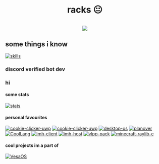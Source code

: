 <h1 align="center">
  racks 😐
  <br><br>
  <img src="https://komarev.com/ghpvc/?username=raxracks">
</h1>

## some things i know
[![skills](https://skillicons.dev/icons?i=bash,blender,bootstrap,c,cpp,cloudflare,deno,discord,dotnet,express,git,react,lua,md,mongodb,nestjs,nextjs,visualstudio,vscode,ts,js,html,css,wasm)](https://skillicons.dev)

### discord verified bot dev

### hi

#### some stats
[![stats](https://github-readme-stats.vercel.app/api?username=raxracks&theme=monokai)](https://github.com/anuraghazra/github-readme-stats)

#### personal favourites
[![cookie-clicker-uwp](https://github-readme-stats.vercel.app/api/pin/?username=raxracks&repo=UWPEngineCPP&theme=monokai)](https://github.com/raxracks/UWPEngineCPP)
[![cookie-clicker-uwp](https://github-readme-stats.vercel.app/api/pin/?username=raxracks&repo=click-the-cookie-uwp&theme=monokai)](https://github.com/raxracks/click-the-cookie-uwp)
[![desktop-os](https://github-readme-stats.vercel.app/api/pin/?username=raxracks&repo=desktop-os&theme=monokai)](https://github.com/raxracks/desktop-os)
[![planover](https://github-readme-stats.vercel.app/api/pin/?username=raxracks&repo=planover&theme=monokai)](https://github.com/raxracks/planover)
[![CoolLang](https://github-readme-stats.vercel.app/api/pin/?username=raxracks&repo=CoolLang&theme=monokai)](https://github.com/raxracks/CoolLang)
[![imh-client](https://github-readme-stats.vercel.app/api/pin/?username=raxracks&repo=imh-client&theme=monokai)](https://github.com/raxracks/imh-client)
[![imh-host](https://github-readme-stats.vercel.app/api/pin/?username=raxracks&repo=imh-host&theme=monokai)](https://github.com/raxracks/imh-host)
[![vlpp-pack](https://github-readme-stats.vercel.app/api/pin/?username=raxracks&repo=vlpp-pack&theme=monokai)](https://github.com/raxracks/vlpp-pack)
[![minecraft-raylib-c](https://github-readme-stats.vercel.app/api/pin/?username=raxracks&repo=minecraft-raylib-c&theme=monokai)](https://github.com/raxracks/minecraft-raylib-c)

#### cool projects im a part of
[![VesaOS](https://github-readme-stats.vercel.app/api/pin/?username=VesaOS-Group&repo=VesaOS&theme=monokai)](https://github.com/VesaOS-Group/VesaOS)
<!-- [![Absorba](https://github-readme-stats.vercel.app/api/pin/?username=Reflecta-Organization&repo=Absorba&theme=monokai)](https://github.com/Reflecta-Organization/Absorba) [![Reflecta IDE](https://github-readme-stats.vercel.app/api/pin/?username=Reflecta-Organization&repo=Reflecta-IDE&theme=monokai)](https://github.com/Reflecta-Organization/Reflecta-IDE) -->
<!-- literally broken ^ -->
